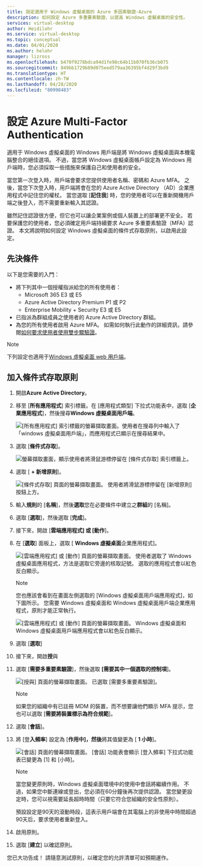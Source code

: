 ```yaml
---
title: 設定適用于 Windows 虛擬桌面的 Azure 多因素驗證-Azure
description: 如何設定 Azure 多重要素驗證，以提高 Windows 虛擬桌面的安全性。
services: virtual-desktop
author: Heidilohr
ms.service: virtual-desktop
ms.topic: conceptual
ms.date: 04/01/2020
ms.author: helohr
manager: lizross
ms.openlocfilehash: b470f9278bdca94d1fe98c64b11b070fb36cb075
ms.sourcegitcommit: 849bb1729b89d075eed579aa36395bf4d29f3bd9
ms.translationtype: HT
ms.contentlocale: zh-TW
ms.lasthandoff: 04/28/2020
ms.locfileid: "80998483"
---
```

# <a name="set-up-azure-multi-factor-authentication"></a>設定 Azure Multi-Factor Authentication

適用于 Windows 虛擬桌面的 Windows 用戶端是將 Windows 虛擬桌面與本機電腦整合的絕佳選項。 不過，當您將 Windows 虛擬桌面帳戶設定為 Windows 用戶端時，您必須採取一些措施來保護自己和使用者的安全。

當您第一次登入時，用戶端會要求您提供使用者名稱、密碼和 Azure MFA。 之後，當您下次登入時，用戶端將會在您的 Azure Active Directory （AD）企業應用程式中記住您的權杖。 當您選取 [**記住我**] 時，您的使用者可以在重新開機用戶端之後登入，而不需要重新輸入其認證。

雖然記住認證很方便，但它也可以讓企業案例或個人裝置上的部署更不安全。 若要保護您的使用者，您必須確定用戶端持續要求 Azure 多重要素驗證（MFA）認證。 本文將說明如何設定 Windows 虛擬桌面的條件式存取原則，以啟用此設定。

## <a name="prerequisites"></a>先決條件

以下是您需要的入門：

- 將下列其中一個授權指派給您的所有使用者：
  - Microsoft 365 E3 或 E5
  - Azure Active Directory Premium P1 或 P2
  - Enterprise Mobility + Security E3 或 E5
- 已指派為群組成員之使用者的 Azure Active Directory 群組。
- 為您的所有使用者啟用 Azure MFA。 如需如何執行此動作的詳細資訊，請參閱[如何要求使用者使用雙步驟驗證](../active-directory/authentication/howto-mfa-userstates.md#view-the-status-for-a-user)。

>[!NOTE]
>下列設定也適用于[Windows 虛擬桌面 web 用戶端](https://rdweb.wvd.microsoft.com/webclient/index.html)。

## <a name="opt-in-to-the-conditional-access-policy"></a>加入條件式存取原則

1. 開啟**Azure Active Directory**。

2. 移至 [**所有應用程式**] 索引標籤。在 [應用程式類型] 下拉式功能表中，選取 [**企業應用程式**]，然後搜尋**Windows 虛擬桌面用戶端**。

    ![[所有應用程式] 索引標籤的螢幕擷取畫面。使用者在搜尋列中輸入了「windows 虛擬桌面用戶端」，而應用程式已顯示在搜尋結果中。](media/all-applications-search.png)

3. 選取 [**條件式存取**]。

    ![螢幕擷取畫面，顯示使用者將滑鼠游標停留在 [條件式存取] 索引標籤上。](media/conditional-access-location.png)

4. 選取 [ **+ 新增原則**]。

   ![[條件式存取] 頁面的螢幕擷取畫面。 使用者將滑鼠游標停留在 [新增原則] 按鈕上方。](media/new-policy-button.png)

5. 輸入**規則**的 [**名稱**]，然後**選取**您在必要條件中建立之**群組**的 [名稱]。

6. 選取 [**選取**]，然後選取 [**完成**]。

7. 接下來，開啟 [**雲端應用程式] 或 [動作**]。

8. 在 [**選取**] 面板上，選取 [ **Windows 虛擬桌面**企業應用程式]。

    ![[雲端應用程式] 或 [動作] 頁面的螢幕擷取畫面。 使用者選取了 Windows 虛擬桌面應用程式，方法是選取它旁邊的核取記號。 選取的應用程式會以紅色反白顯示。](media/cloud-apps-select.png)
    
    >[!NOTE]
    >您也應該會看到在畫面左側選取的 [Windows 虛擬桌面用戶端應用程式]，如下圖所示。 您需要 Windows 虛擬桌面和 Windows 虛擬桌面用戶端企業應用程式，原則才能正常執行。
    >
    > ![[雲端應用程式] 或 [動作] 頁面的螢幕擷取畫面。 Windows 虛擬桌面和 Windows 虛擬桌面用戶端應用程式會以紅色反白顯示。](media/cloud-apps-enterprise-selected.png)

9. 選取 [**選取**]

10. 接下來，開啟**授**與 

11. 選取 [**需要多重要素驗證**]，然後選取 **[需要其中一個選取的控制項**]。
   
    ![[授與] 頁面的螢幕擷取畫面。 已選取 [需要多重要素驗證]。](media/grant-page.png)

    >[!NOTE]
    >如果您的組織中有已註冊 MDM 的裝置，而不想要讓他們顯示 MFA 提示，您也可以選取 [**需要將裝置標示為符合規範**]。

12. 選取 [**會話**]。

13. 將 [登**入頻率**] 設定為 [**作用中]，然後**將其值變更為 [ **1 小時**]。

    ![[會話] 頁面的螢幕擷取畫面。 [會話] 功能表會顯示 [登入頻率] 下拉式功能表已變更為 [1] 和 [小時]。](media/sign-in-frequency.png)
   
    >[!NOTE]
    >當您變更原則時，Windows 虛擬桌面環境中的使用中會話將繼續作用。 不過，如果您中斷連線或登出，您必須在60分鐘後再次提供認證。 當您變更設定時，您可以視需要延長超時時間（只要它符合您組織的安全性原則）。
    >
    >預設設定是90天的滾動時段，這表示用戶端會在其電腦上的非使用中時間超過90天后，要求使用者重新登入。

14. 啟用原則。

15. 選取 [**建立**] 以確認原則。

您已大功告成！ 請隨意測試原則，以確定您的允許清單可如預期運作。
